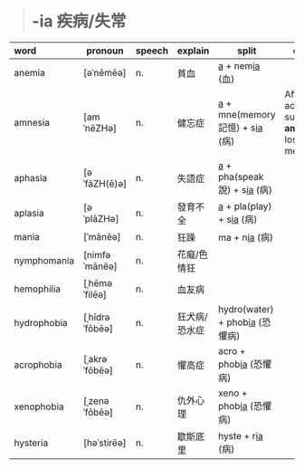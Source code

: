 > # -ia 疾病/失常

| word        | pronoun        | speech | explain       | split                              | example                                                        |
| :---------- | -------------- | ------ | ------------- | ---------------------------------- | -------------------------------------------------------------- |
| anemia      | [əˈnēmēə]      | n.     | 貧血          | [a] + nem[ia] (血)                 |                                                                |
| amnesia     | [amˈnēZHə]     | n.     | 健忘症        | [a] + mne(memory記憶) + s[ia] (病) | After the accident,she suffered **amnesia**.(a loss of memory) |
| aphasia     | [əˈfāZH(ē)ə]   | n.     | 失語症        | [a] + pha(speak說) + s[ia] (病)    |                                                                |
| aplasia     | [əˈplāZHə]     | n.     | 發育不全      | [a] + pla(play) + s[ia] (病)       |                                                                |
| mania       | [ˈmānēə]       | n.     | 狂躁          | ma + n[ia] (病)                    |                                                                |
| nymphomania | [nimfəˈmānēə]  | n.     | 花癡/色情狂   |                                    |                                                                |
| hemophilia  | [ˌhēməˈfilēə]  | n.     | 血友病        |                                    |                                                                |
| hydrophobia | [ˌhīdrəˈfōbēə] | n.     | 狂犬病/恐水症 | hydro(water) + phob[ia] (恐懼病)   |                                                                |
| acrophobia  | [ˌakrəˈfōbēə]  | n.     | 懼高症        | acro + phob[ia] (恐懼病)           |                                                                |
| xenophobia  | [ˌzenəˈfōbēə]  | n.     | 仇外心理      | xeno + phob[ia] (恐懼病)           |                                                                |
| hysteria    | [həˈstirēə]    | n.     | 歇斯底里      | hyste + r[ia] (病)                 |                                                                |

[a]:<a.md>
[ia]:<ia.md>
[bar]:<bar.md>